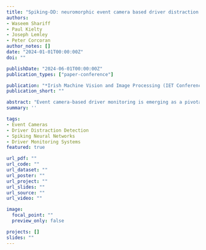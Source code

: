 ```yaml
---
title: "Spiking-DD: neuromorphic event camera based driver distraction detection with spiking neural network"
authors:
- Waseem Shariff
- Paul Kielty
- Joseph Lemley
- Peter Corcoran
author_notes: []
date: "2024-01-01T00:00:00Z"
doi: ""

publishDate: "2024-06-01T00:00:00Z"
publication_types: ["paper-conference"]

publication: "*Irish Machine Vision and Image Processing (IET Conference Proceedings CP887)*"
publication_short: ""

abstract: "Event camera-based driver monitoring is emerging as a pivotal area of research, driven by its significant advantages such as rapid response, low latency, power efficiency, enhanced privacy, and prevention of under-sampling. Effective detection of driver distraction is crucial in driver monitoring systems to enhance road safety and reduce accident rates. The integration of an optimized sensor such as Event Camera with an optimized network is essential for maximizing these benefits. This paper introduces the innovative concept of ’sensing without seeing’ to detect driver distraction, leveraging computationally efficient spiking neural networks (SNN). To the best of our knowledge, this study is the first to utilize event camera data with spiking neural networks for driver distraction. The proposed Spiking-DD network not only achieve state-of-the-art performance but also exhibit fewer parameters and provides greater accuracy than current event-based methodologies."
summary: ''

tags:
- Event Cameras
- Driver Distraction Detection
- Spiking Neural Networks
- Driver Monitoring Systems
featured: true

url_pdf: ""
url_code: ""
url_dataset: ""
url_poster: ""
url_project: ""
url_slides: ""
url_source: ""
url_video: ""

image:
  focal_point: ""
  preview_only: false

projects: []
slides: ""
---
```


